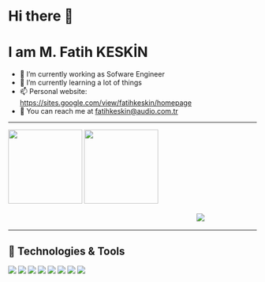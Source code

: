 # Hi there 👋


# I am M. Fatih KESKİN

- 🔭 I’m currently working as Sofware Engineer 
- 🌱 I’m currently learning a lot of things
- 📫 Personal website: https://sites.google.com/view/fatihkeskin/homepage
- 💬 You can reach me at fatihkeskin@audio.com.tr

---

<p align="left">
  <img height="150"
    src="https://github-readme-stats.vercel.app/api?username=MFatihKeskin&show_icons=true&theme=dracula&bg_color=21262D&hide=prs,issues,contribs&hide_border=true">
  <img height="150" 
    src="https://github-readme-stats.vercel.app/api/top-langs/?username=MFatihKeskin&layout=compact&theme=dracula&bg_color=21262D&hide_border=true">
  <br> <br>
  &emsp;&emsp;&emsp;&emsp;&emsp;&emsp;&emsp;&emsp;&emsp;&emsp;&emsp;&emsp;&emsp;&emsp;&emsp;&emsp;&emsp;&emsp;&emsp;&emsp;&emsp;&emsp;&emsp;&emsp;&emsp;&emsp;&emsp;
  <img  src="https://komarev.com/ghpvc/?username=MFatihKeskin">
</p>

---



## 🔧 Technologies & Tools
![](https://img.shields.io/badge/OS-Windows-informational?style=flat&logo=windows&logoColor=white&color=2bbc8a)
![](https://img.shields.io/badge/OS-Linux-informational?style=flat&logo=linux&logoColor=white&color=2bbc8a)
![](https://img.shields.io/badge/Code-C-informational?style=flat&logo=gnu-C&logoColor=white&color=2bbc8a)
![](https://img.shields.io/badge/Code-Python-informational?style=flat&logo=python&logoColor=white&color=2bbc8a)
![](https://img.shields.io/badge/Code-C++-informational?style=flat&logo=gnu-C++&logoColor=white&color=2bbc8a)
![](https://img.shields.io/badge/Code-Matlab-informational?style=flat&logo=gnu-Matlab&logoColor=white&color=2bbc8a)
![](https://img.shields.io/badge/HardwareDesign-AltiumDesigner-informational?style=flat&logo=gnu-AltiumDesigner&logoColor=white&color=2bbc8a)
![](https://img.shields.io/badge/Simulation-Proteus-informational?style=flat&logo=gnu-Proteus&logoColor=white&color=2bbc8a)



<!--



- 🔭 I’m currently working on ...
- 🌱 I’m currently learning ...
- 👯 I’m looking to collaborate on ...
- 🤔 I’m looking for help with ...
- 💬 Ask me about ...
- 📫 How to reach me: mfatihkeskinnn@gmail.com  
- 😄 Pronouns: ...
- ⚡ Fun fact: ...

- 👋 Hi, I’m @mfatihkeskinn
- 👀 I’m interested in ...
- 🌱 I’m currently learning ...
- 💞️ I’m looking to collaborate on ...
- 📫 How to reach me ...

<!---
mfatihkeskinn/mfatihkeskinn is a ✨ special ✨ repository because its `README.md` (this file) appears on your GitHub profile.
You can click the Preview link to take a look at your changes.
--->

